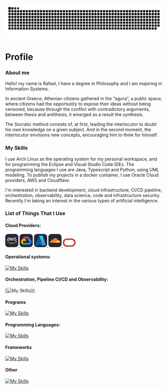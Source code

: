 

[![profile](https://raw.githubusercontent.com/Platane/snk/output/github-contribution-grid-snake.svg)]()

# Profile

### About me

Hello! my name is Rafael, I have a degree in Philosophy and I am majoring in Information Systems. 

In ancient Greece, Athenian citizens gathered in the “agora”, a public space, where citizens had the opportunity to expose their ideas without being censored, because through the conflict with contradictory arguments, between thesis and antithesis, it emerged as a result the synthesis. 

The Socratic method consists of, at first, leading the interlocutor to doubt his own knowledge on a given subject. And in the second moment, the interlocutor envisions new concepts, encouraging him to think for himself.

### My Skills

I use Arch Linux as the operating system for my personal workspace, and for programming the Eclipse and Visual Studio Code IDEs. The programming languages I use are Java, Typescript and Python, using UML modeling. To publish my projects in a docker container, I use Oracle Cloud providers, AWS and Cloudflare.

I'm interested in backend development, cloud infrastructure, CI/CD pipeline, orchestration, observability,  data science, code and infrastructure security. Recently I'm taking an interest in the various types of artificial intelligence.

### List of Things That I Use

#### Cloud Providers:
<a href="https://aws.amazon.com" target="_blank"><img src="https://raw.githubusercontent.com/ldodev/ldodev/main/assets/img/AWS-Dark.svg" width="42" title="AWS"/> <a/>
<a href="https://aws.amazon.com" target="_blank"><img src="https://raw.githubusercontent.com/ldodev/ldodev/main/assets/img/GCP-Dark.svg" width="42" title="Google Cloud"/> <a/>
<a href="https://aws.amazon.com" target="_blank"><img src="https://raw.githubusercontent.com/ldodev/ldodev/main/assets/img/Azure-Dark.svg" width="42" title="Azure"/> <a/>
<a href="https://aws.amazon.com" target="_blank"><img src="https://raw.githubusercontent.com/ldodev/ldodev/main/assets/img/Cloudflare-Dark.svg" width="42" title="Cloudflare"/> <a/>
<a href="https://aws.amazon.com" target="_blank"><img src="https://raw.githubusercontent.com/ldodev/ldodev/main/assets/img/oracle-cloud.svg" width="42" title="Oracle Cloud"/> <a/>


#### Operational systems:
[![My Skills](https://skillicons.dev/icons?i=arch,ubuntu,redhat,windows,oracle)]()

#### Orchestration, Pipeline CI/CD and Observability:
[![My Skills](https://skillicons.dev/icons?i=githubactions,gitlab,terraform,ansible,kubernetes,docker,grafana,kibana,prometheus,)]()

#### Programs
[![My Skills](https://skillicons.dev/icons?i=git,vscode,linux,mysql,sqlite)]()

#### Programming Languages:
[![My Skills](https://skillicons.dev/icons?i=java,typescript,js,python,html,css,markdown)]()

#### Frameworks
[![My Skills](https://skillicons.dev/icons?i=nodejs)]()

#### Other
[![My Skills](https://skillicons.dev/icons?i=github)]()

